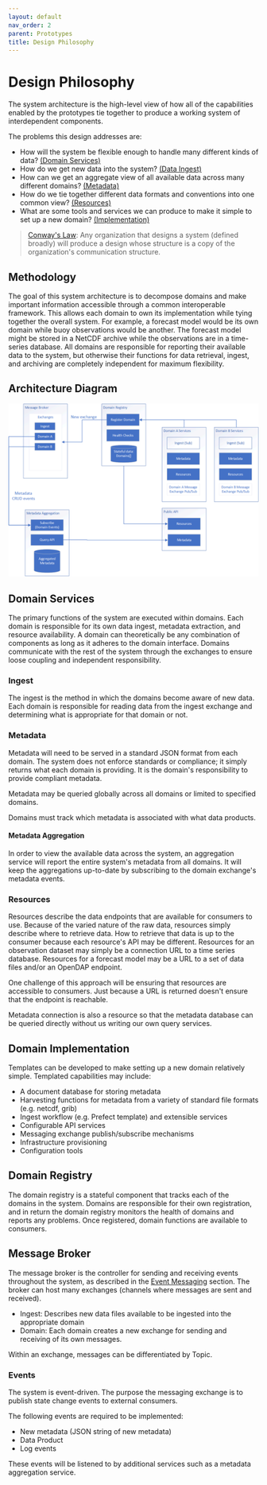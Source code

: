 ```yaml
---
layout: default
nav_order: 2
parent: Prototypes
title: Design Philosophy
---
```


# Design Philosophy

The system architecture is the high-level view of how all of the capabilities enabled by the prototypes tie together to produce a working system of interdependent components.

The problems this design addresses are:

- How will the system be flexible enough to handle many different kinds of data? [(Domain Services)](#domain-services)
- How do we get new data into the system? [(Data Ingest)](#ingest)
- How can we get an aggregate view of all available data across many different domains? [(Metadata)](#metadata)
- How do we tie together different data formats and conventions into one common view? [(Resources)](#resources)
- What are some tools and services we can produce to make it simple to set up a new domain? [(Implementation)](#domain-implementation)

> [Conway's Law](https://en.wikipedia.org/wiki/Conway%27s_law): Any organization that designs a system (defined broadly) will produce a design whose structure is a copy of the organization's communication structure.

## Methodology

The goal of this system architecture is to decompose domains and make important information accessible through a common interoperable framework. This allows each domain to own its implementation while tying together the overall system. For example, a forecast model would be its own domain while buoy observations would be another. The forecast model might be stored in a NetCDF archive while the observations are in a time-series database. All domains are responsible for reporting their available data to the system, but otherwise their functions for data retrieval, ingest, and archiving are completely independent for maximum flexibility.

## Architecture Diagram

![Domain Service](domain-services.png)

## Domain Services

The primary functions of the system are executed within domains. Each domain is responsible for its own data ingest, metadata extraction, and resource availability. A domain can theoretically be any combination of components as long as it adheres to the domain interface. Domains communicate with the rest of the system through the exchanges to ensure loose coupling and independent responsibility.

### Ingest

The ingest is the method in which the domains become aware of new data. Each domain is responsible for reading data from the ingest exchange and determining what is appropriate for that domain or not.

### Metadata

Metadata will need to be served in a standard JSON format from each domain. The system does not enforce standards or compliance; it simply returns what each domain is providing. It is the domain's responsibility to provide compliant metadata.

Metadata may be queried globally across all domains or limited to specified domains. 

Domains must track which metadata is associated with what data products.

#### Metadata Aggregation

In order to view the available data across the system, an aggregation service will report the entire system's metadata from all domains. It will keep the aggregations up-to-date by subscribing to the domain exchange's metadata events.

### Resources

Resources describe the data endpoints that are available for consumers to use. Because of the varied nature of the raw data, resources simply describe where to retrieve data. How to retrieve that data is up to the consumer because each resource's API may be different. Resources for an observation dataset may simply be a connection URL to a time series database. Resources for a forecast model may be a URL to a set of data files and/or an OpenDAP endpoint.

One challenge of this approach will be ensuring that resources are accessible to consumers. Just because a URL is returned doesn't ensure that the endpoint is reachable.

Metadata connection is also a resource so that the metadata database can be queried directly without us writing our own query services.

## Domain Implementation

Templates can be developed to make setting up a new domain relatively simple. Templated capabilities may include:

- A document database for storing metadata
- Harvesting functions for metadata from a variety of standard file formats (e.g. netcdf, grib)
- Ingest workflow (e.g. Prefect template) and extensible services
- Configurable API services
- Messaging exchange publish/subscribe mechanisms
- Infrastructure provisioning
- Configuration tools

## Domain Registry

The domain registry is a stateful component that tracks each of the domains in the system. Domains are responsible for their own registration, and in return the domain registry monitors the health of domains and reports any problems. Once registered, domain functions are available to consumers.

## Message Broker

The message broker is the controller for sending and receiving events throughout the system, as described in the [Event Messaging](../ingest/events.md) section. The broker can host many exchanges (channels where messages are sent and received). 

- Ingest: Describes new data files available to be ingested into the appropriate domain
- Domain: Each domain creates a new exchange for sending and receiving of its own messages.

Within an exchange, messages can be differentiated by Topic.

### Events

The system is event-driven. The purpose the messaging exchange is to publish state change events to external consumers.

The following events are required to be implemented:

- New metadata (JSON string of new metadata)
- Data Product
- Log events

These events will be listened to by additional services such as a metadata aggregation service.